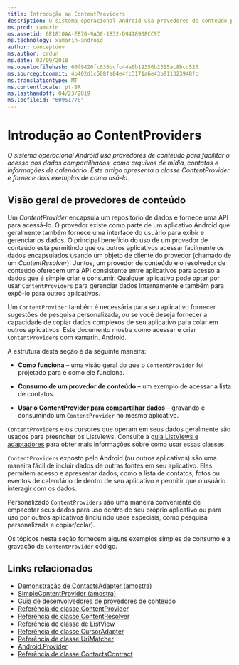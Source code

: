 ```yaml
---
title: Introdução ao ContentProviders
description: O sistema operacional Android usa provedores de conteúdo para facilitar o acesso aos dados compartilhados, como arquivos de mídia, contatos e informações de calendário. Este artigo apresenta a classe ContentProvider e fornece dois exemplos de como usá-lo.
ms.prod: xamarin
ms.assetid: 6E1810AA-EB70-9AD0-1B32-D9418908CC97
ms.technology: xamarin-android
author: conceptdev
ms.author: crdun
ms.date: 03/09/2018
ms.openlocfilehash: 60f9420fc630bcfc44a6b19356b2315ac8bcd523
ms.sourcegitcommit: 4b402d1c508fa84e4fc3171a6e43b811323948fc
ms.translationtype: MT
ms.contentlocale: pt-BR
ms.lasthandoff: 04/23/2019
ms.locfileid: "60951778"
---
```

# <a name="intro-to-contentproviders"></a>Introdução ao ContentProviders

_O sistema operacional Android usa provedores de conteúdo para facilitar o acesso aos dados compartilhados, como arquivos de mídia, contatos e informações de calendário. Este artigo apresenta a classe ContentProvider e fornece dois exemplos de como usá-lo._


## <a name="content-providers-overview"></a>Visão geral de provedores de conteúdo

Um *ContentProvider* encapsula um repositório de dados e fornece uma API para acessá-lo. O provedor existe como parte de um aplicativo Android que geralmente também fornece uma interface do usuário para exibir e gerenciar os dados. O principal benefício do uso de um provedor de conteúdo está permitindo que os outros aplicativos acessar facilmente os dados encapsulados usando um objeto de cliente do provedor (chamado de um *ContentResolver*). Juntos, um provedor de conteúdo e o resolvedor de conteúdo oferecem uma API consistente entre aplicativos para acesso a dados que é simple criar e consumir. Qualquer aplicativo pode optar por usar `ContentProviders` para gerenciar dados internamente e também para expô-lo para outros aplicativos.

Um `ContentProvider` também é necessária para seu aplicativo fornecer sugestões de pesquisa personalizada, ou se você deseja fornecer a capacidade de copiar dados complexos de seu aplicativo para colar em outros aplicativos. Este documento mostra como acessar e criar `ContentProviders` com xamarin. Android.

A estrutura desta seção é da seguinte maneira:

- **Como funciona** &ndash; uma visão geral do que o `ContentProvider` foi projetado para e como ele funciona.

- **Consumo de um provedor de conteúdo** &ndash; um exemplo de acessar a lista de contatos.

- **Usar o ContentProvider para compartilhar dados** &ndash; gravando e consumindo um `ContentProvider` no mesmo aplicativo.

`ContentProviders` e os cursores que operam em seus dados geralmente são usados para preencher os ListViews. Consulte a [guia ListViews e adaptadores](~/android/user-interface/layouts/list-view/index.md) para obter mais informações sobre como usar essas classes.

`ContentProviders` exposto pelo Android (ou outros aplicativos) são uma maneira fácil de incluir dados de outras fontes em seu aplicativo. Eles permitem acesso e apresentar dados, como a lista de contatos, fotos ou eventos de calendário de dentro de seu aplicativo e permitir que o usuário interagir com os dados.

Personalizado `ContentProviders` são uma maneira conveniente de empacotar seus dados para uso dentro de seu próprio aplicativo ou para uso por outros aplicativos (incluindo usos especiais, como pesquisa personalizada e copiar/colar).

Os tópicos nesta seção fornecem alguns exemplos simples de consumo e a gravação de `ContentProvider` código.



## <a name="related-links"></a>Links relacionados

- [Demonstração de ContactsAdapter (amostra)](https://developer.xamarin.com/samples/monodroid/PlatformFeatures/ContactsAdapterDemo/)
- [SimpleContentProvider (amostra)](https://developer.xamarin.com/samples/monodroid/PlatformFeatures/SimpleContentProvider)
- [Guia de desenvolvedores de provedores de conteúdo](https://developer.android.com/guide/topics/providers/content-providers.html)
- [Referência de classe ContentProvider](https://developer.xamarin.com/api/type/Android.Content.ContentProvider/)
- [Referência de classe ContentResolver](https://developer.xamarin.com/api/type/Android.Content.ContentResolver/)
- [Referência de classe de ListView](https://developer.xamarin.com/api/type/Android.Widget.ListView/)
- [Referência de classe CursorAdapter](https://developer.xamarin.com/api/type/Android.Widget.CursorAdapter/)
- [Referência de classe UriMatcher](https://developer.xamarin.com/api/type/Android.Content.UriMatcher/)
- [Android.Provider](https://developer.xamarin.com/api/namespace/Android.Provider/)
- [Referência de classe ContactsContract](https://developer.xamarin.com/api/type/Android.Provider.ContactsContract/)
